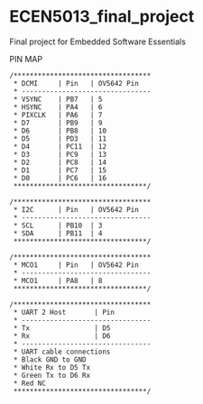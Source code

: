 # ECEN5013_final_project
Final project for Embedded Software Essentials

PIN MAP

    /**********************************
     * DCMI     | Pin   | OV5642 Pin
     * --------------------------------
     * VSYNC    | PB7   | 5
     * HSYNC    | PA4   | 6
     * PIXCLK   | PA6   | 7
     * D7       | PB9   | 9
     * D6       | PB8   | 10
     * D5       | PD3   | 11
     * D4       | PC11  | 12
     * D3       | PC9   | 13
     * D2       | PC8   | 14
     * D1       | PC7   | 15
     * D0       | PC6   | 16
     *********************************/
     
    /**********************************
     * I2C      | Pin   | OV5642 Pin
     * --------------------------------
     * SCL      | PB10  | 3
     * SDA      | PB11  | 4
     *********************************/
    
    /**********************************
     * MCO1     | Pin   | OV5642 Pin
     * --------------------------------
     * MCO1     | PA8   | 8
     *********************************/

    /**********************************
     * UART 2 Host       | Pin
     * --------------------------------
     * Tx                | D5
     * Rx                | D6
     * --------------------------------
     * UART cable connections
     * Black GND to GND
     * White Rx to D5 Tx
     * Green Tx to D6 Rx
     * Red NC
     *********************************/

